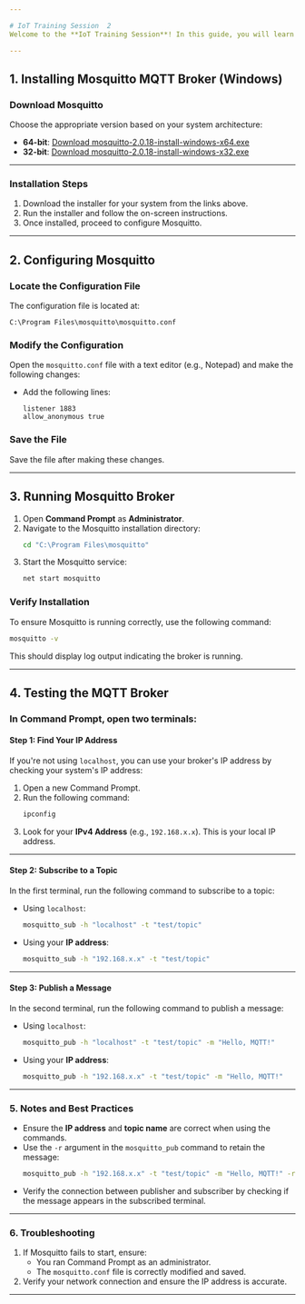 ```yaml
---

# IoT Training Session  2
Welcome to the **IoT Training Session**! In this guide, you will learn how to set up and test **Mosquitto MQTT Broker** on a Windows machine.

---
```


## **1. Installing Mosquitto MQTT Broker (Windows)**  
### **Download Mosquitto**  
Choose the appropriate version based on your system architecture:  
- **64-bit**: [Download mosquitto-2.0.18-install-windows-x64.exe](https://mosquitto.org/files/binary/win64/mosquitto-2.0.18-install-windows-x64.exe)  
- **32-bit**: [Download mosquitto-2.0.18-install-windows-x32.exe](https://mosquitto.org/files/binary/win32/mosquitto-2.0.18-install-windows-x86.exe)  

---

### **Installation Steps**  
1. Download the installer for your system from the links above.
2. Run the installer and follow the on-screen instructions.
3. Once installed, proceed to configure Mosquitto.

---

## **2. Configuring Mosquitto**  
### **Locate the Configuration File**  
The configuration file is located at:  
```
C:\Program Files\mosquitto\mosquitto.conf
```

### **Modify the Configuration**  
Open the `mosquitto.conf` file with a text editor (e.g., Notepad) and make the following changes:
- Add the following lines:  
  ```plaintext
  listener 1883
  allow_anonymous true
  ```

### **Save the File**  
Save the file after making these changes.

---

## **3. Running Mosquitto Broker**  
1. Open **Command Prompt** as **Administrator**.
2. Navigate to the Mosquitto installation directory:  
   ```bash
   cd "C:\Program Files\mosquitto"
   ```
3. Start the Mosquitto service:  
   ```bash
   net start mosquitto
   ```

### **Verify Installation**  
To ensure Mosquitto is running correctly, use the following command:  
```bash
mosquitto -v
```
This should display log output indicating the broker is running.

---

## **4. Testing the MQTT Broker**  
### **In Command Prompt, open two terminals:**

#### **Step 1: Find Your IP Address**  
If you're not using `localhost`, you can use your broker's IP address by checking your system's IP address:  
1. Open a new Command Prompt.
2. Run the following command:  
   ```bash
   ipconfig
   ```
3. Look for your **IPv4 Address** (e.g., `192.168.x.x`). This is your local IP address.

---

#### **Step 2: Subscribe to a Topic**  
In the first terminal, run the following command to subscribe to a topic:  
- Using `localhost`:  
  ```bash
  mosquitto_sub -h "localhost" -t "test/topic"
  ```
- Using your **IP address**:  
  ```bash
  mosquitto_sub -h "192.168.x.x" -t "test/topic"
  ```

---

#### **Step 3: Publish a Message**  
In the second terminal, run the following command to publish a message:  
- Using `localhost`:  
  ```bash
  mosquitto_pub -h "localhost" -t "test/topic" -m "Hello, MQTT!"
  ```
- Using your **IP address**:  
  ```bash
  mosquitto_pub -h "192.168.x.x" -t "test/topic" -m "Hello, MQTT!"
  ```

---

### **5. Notes and Best Practices**  
- Ensure the **IP address** and **topic name** are correct when using the commands.
- Use the `-r` argument in the `mosquitto_pub` command to retain the message:  
  ```bash
  mosquitto_pub -h "192.168.x.x" -t "test/topic" -m "Hello, MQTT!" -r
  ```
- Verify the connection between publisher and subscriber by checking if the message appears in the subscribed terminal.

---

### **6. Troubleshooting**  
1. If Mosquitto fails to start, ensure:
   - You ran Command Prompt as an administrator.
   - The `mosquitto.conf` file is correctly modified and saved.
2. Verify your network connection and ensure the IP address is accurate.

---

